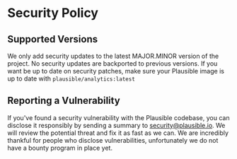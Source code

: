 # Security Policy

## Supported Versions

We only add security updates to the latest MAJOR.MINOR version of the project. No security updates are backported to previous versions. If you
want be up to date on security patches, make sure your Plausible image is up to date with `plausible/analytics:latest`

## Reporting a Vulnerability

If you've found a security vulnerability with the Plausible codebase, you can disclose it responsibly by sending a summary to security@plausible.io.
We will review the potential threat and fix it as fast as we can. We are incredibly thankful for people who disclose vulnerabilities, unfortunately we do not
have a bounty program in place yet.
